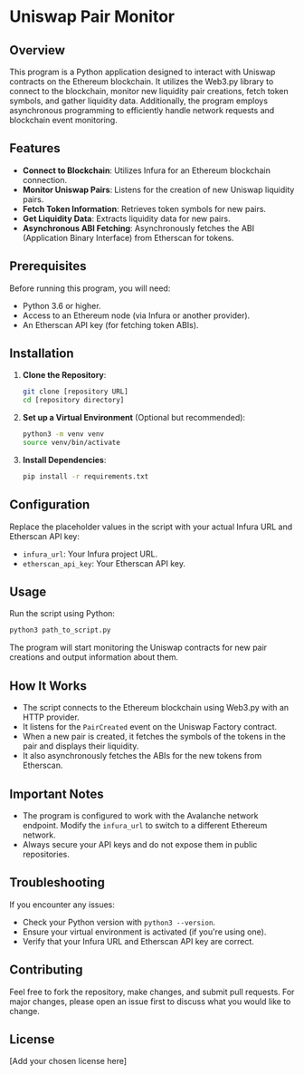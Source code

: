 # Uniswap Pair Monitor

## Overview

This program is a Python application designed to interact with Uniswap contracts on the Ethereum blockchain. It utilizes the Web3.py library to connect to the blockchain, monitor new liquidity pair creations, fetch token symbols, and gather liquidity data. Additionally, the program employs asynchronous programming to efficiently handle network requests and blockchain event monitoring.

## Features

- **Connect to Blockchain**: Utilizes Infura for an Ethereum blockchain connection.
- **Monitor Uniswap Pairs**: Listens for the creation of new Uniswap liquidity pairs.
- **Fetch Token Information**: Retrieves token symbols for new pairs.
- **Get Liquidity Data**: Extracts liquidity data for new pairs.
- **Asynchronous ABI Fetching**: Asynchronously fetches the ABI (Application Binary Interface) from Etherscan for tokens.

## Prerequisites

Before running this program, you will need:

- Python 3.6 or higher.
- Access to an Ethereum node (via Infura or another provider).
- An Etherscan API key (for fetching token ABIs).

## Installation

1. **Clone the Repository**:
   ```bash
   git clone [repository URL]
   cd [repository directory]
   ```

2. **Set up a Virtual Environment** (Optional but recommended):
   ```bash
   python3 -m venv venv
   source venv/bin/activate
   ```

3. **Install Dependencies**:
   ```bash
   pip install -r requirements.txt
   ```

## Configuration

Replace the placeholder values in the script with your actual Infura URL and Etherscan API key:

- `infura_url`: Your Infura project URL.
- `etherscan_api_key`: Your Etherscan API key.

## Usage

Run the script using Python:

```bash
python3 path_to_script.py
```

The program will start monitoring the Uniswap contracts for new pair creations and output information about them.

## How It Works

- The script connects to the Ethereum blockchain using Web3.py with an HTTP provider.
- It listens for the `PairCreated` event on the Uniswap Factory contract.
- When a new pair is created, it fetches the symbols of the tokens in the pair and displays their liquidity.
- It also asynchronously fetches the ABIs for the new tokens from Etherscan.

## Important Notes

- The program is configured to work with the Avalanche network endpoint. Modify the `infura_url` to switch to a different Ethereum network.
- Always secure your API keys and do not expose them in public repositories.

## Troubleshooting

If you encounter any issues:

- Check your Python version with `python3 --version`.
- Ensure your virtual environment is activated (if you're using one).
- Verify that your Infura URL and Etherscan API key are correct.

## Contributing

Feel free to fork the repository, make changes, and submit pull requests. For major changes, please open an issue first to discuss what you would like to change.

## License

[Add your chosen license here]
